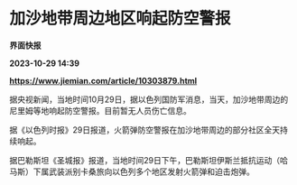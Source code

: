 # 加沙地带周边地区响起防空警报
**界面快报**

**2023-10-29 14:39**

**https://www.jiemian.com/article/10303879.html**

据央视新闻，当地时间10月29日，据以色列国防军消息，当天，加沙地带周边的尼里姆等地响起防空警报。目前暂无人员伤亡信息。

据《以色列时报》29日报道，火箭弹防空警报在加沙地带周边的部分社区全天持续响起。

据巴勒斯坦《圣城报》报道，当地时间29日下午，巴勒斯坦伊斯兰抵抗运动（哈马斯）下属武装派别卡桑旅向以色列多个地区发射火箭弹和迫击炮弹。